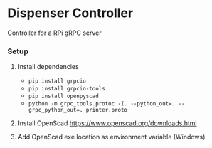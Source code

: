 # Dispenser Controller
Controller for a RPi gRPC server

### Setup

1. Install dependencies
    * ``pip install grpcio``
    * ``pip install grpcio-tools``
    * ``pip install openpyscad``
    * ``python -m grpc_tools.protoc -I. --python_out=. --grpc_python_out=. printer.proto``


2. Install OpenScad
https://www.openscad.org/downloads.html

3. Add OpenScad exe location as environment variable (Windows)